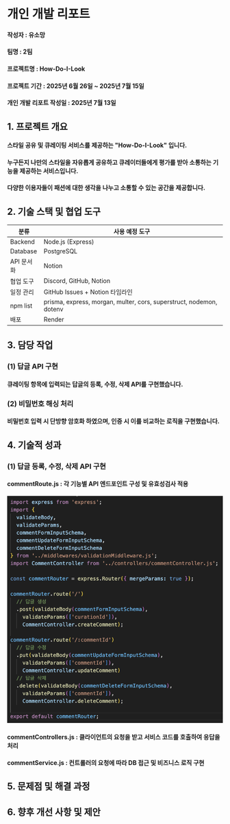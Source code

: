 # 개인 개발 리포트

#### 작성자 : 유소망
#### 팀명 : 2팀
#### 프로젝트명 : How-Do-I-Look
#### 프로젝트 기간 : 2025년 6월 26일 ~ 2025년 7월 15일
#### 개인 개발 리포트 작성일 : 2025년 7월 13일

## 1. 프로젝트 개요
#### 스타일 공유 및 큐레이팅 서비스를 제공하는 "How-Do-I-Look" 입니다. 
#### 누구든지 나만의 스타일을 자유롭게 공유하고 큐레이터들에게 평가를 받아 소통하는 기능을 제공하는 서비스입니다. 
#### 다양한 이용자들이 패션에 대한 생각을 나누고 소통할 수 있는 공간을 제공합니다.

## 2. 기술 스택 및 협업 도구

| 분류       | 사용 예정 도구                                  |
|------------|-----------------------------------------------|
| Backend    | Node.js (Express)                             |
| Database   | PostgreSQL                                    |
| API 문서화 | Notion                                        |
| 협업 도구  | Discord, GitHub, Notion                       |
| 일정 관리  | GitHub Issues + Notion 타임라인               |
| npm list   | prisma, express, morgan, multer, cors, superstruct, nodemon, dotenv |
| 배포       | Render    

## 3. 담당 작업
### (1) 답글 API 구현
#### 큐레이팅 항목에 입력되는 답글의 등록, 수정, 삭제 API를 구현했습니다.

### (2) 비밀번호 해싱 처리
#### 비밀번호 입력 시 단방향 암호화 하였으며, 인증 시 이를 비교하는 로직을 구현했습니다.

## 4. 기술적 성과
### (1) 답글 등록, 수정, 삭제 API 구현
#### commentRoute.js : 각 기능별 API 엔드포인트 구성 및 유효성검사 적용
![](https://github.com/K-somang/image_upload_repository/blob/main/commentRoute.png)

#### commentControllers.js : 클라이언트의 요청을 받고 서비스 코드를 호출하여 응답을 처리

#### commentService.js : 컨트롤러의 요청에 따라 DB 접근 및 비즈니스 로직 구현


## 5. 문제점 및 해결 과정



## 6. 향후 개선 사항 및 제안
